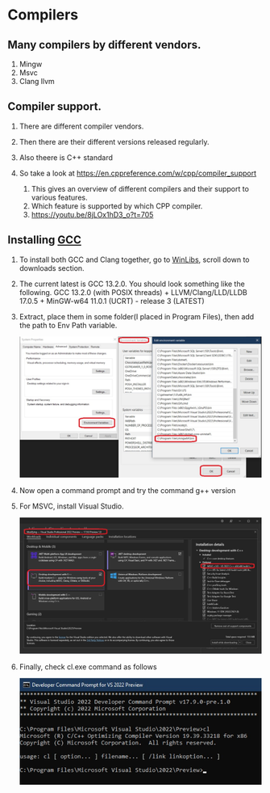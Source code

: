 # Compilers

## Many compilers by different vendors.
1. Mingw
2. Msvc
3. Clang llvm

## Compiler support.
1. There are different compiler vendors.

2. Then there are their different versions released regularly.

3. Also theere is C++ standard

4. So take a look at https://en.cppreference.com/w/cpp/compiler_support
   1. This gives an overview of different compilers and their support to various features.
   2. Which feature is supported by which CPP compiler.
   3. https://youtu.be/8jLOx1hD3_o?t=705

## Installing [GCC](https://gcc.gnu.org/)
1. To install both GCC and Clang together, go to [WinLibs](https://winlibs.com/), scroll down to downloads section.

2. The current latest is GCC 13.2.0. You should look something like the following.
   GCC 13.2.0 (with POSIX threads) + LLVM/Clang/LLD/LLDB 17.0.5 + MinGW-w64 11.0.1 (UCRT) - release 3   (LATEST)

3. Extract, place them in some folder(I placed in Program Files), then add the path to Env Path variable.

    ![Add to Path](images/50_50_AddToPath.jpg)

4. Now open a command prompt and try the command g++ version

5. For MSVC, install Visual Studio.

   ![Install Visual Studio](images/51_50_VsInstalltionWithWorkloads.jpg)

6. Finally, check cl.exe command as follows

   ![Vs Command Prompt](images/52_50_VsCommandPrompt.jpg)